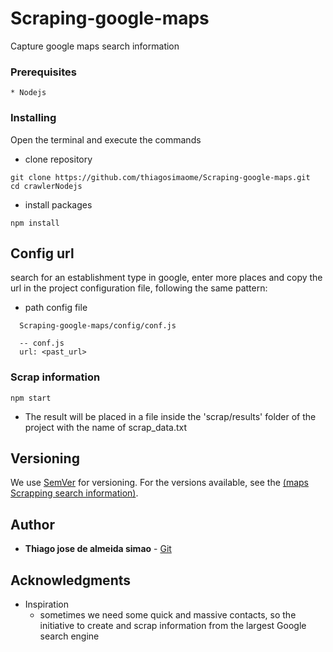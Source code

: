 # Scraping-google-maps

Capture google maps search information

### Prerequisites

```
* Nodejs
```

### Installing

Open the terminal and execute the commands

- clone repository

```
git clone https://github.com/thiagosimaome/Scraping-google-maps.git
cd crawlerNodejs
```

- install packages

```
npm install
```

## Config url

search for an establishment type in google, enter more places and copy the url in the project configuration file, following the same pattern:

- path config file

```
  Scraping-google-maps/config/conf.js

  -- conf.js
  url: <past_url>
```

### Scrap information

```
npm start
```

- The result will be placed in a file inside the 'scrap/results' folder of the project with the name of scrap_data.txt

## Versioning

We use [SemVer](http://semver.org/) for versioning. For the versions available, see the [(maps Scrapping search information)](https://github.com/your/project/tags).

## Author

- **Thiago jose de almeida simao** - [Git](https://github.com/thiagosimaome)

## Acknowledgments

- Inspiration
  - sometimes we need some quick and massive contacts, so the initiative to create and scrap information from the largest Google search engine
